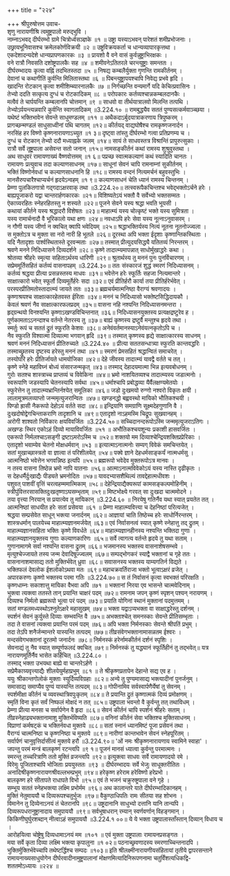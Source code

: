 +++
title = "२२४"

+++
श्रीपुरुषोत्तम उवाच-  
शृणु नारायणीश्रि त्वमुष्ट्रपालो मरुद्भुवि ।  
नाम्नाऽभवद् दीर्घरम्भो ग्रामे चित्रोर्ध्वसञ्ज्ञके ॥१ ॥
उष्ट्रा यस्याऽभवन् पारेशतं शमीप्रभोजनाः ।  
उछ्रायभूनिवासश्च क्रमेलकोर्णविक्रयी ॥२ ॥
उष्ट्रविक्रयकर्ता च धान्यव्यापारकृत्तथा ।  
एकदेशादन्यदेशे धान्यप्रापणकारकः ॥३ ॥
प्रायशो वै वने वासं कुर्वन्नुष्ट्राभिरक्षकः ।  
वने रात्रौ निवसति दशोष्ट्रपालकैः सह ॥४ ॥
शमीवनेऽतितरले चरन्त्युष्ट्राः समन्ततः ।  
दीर्घरम्भादयः कृत्वा वह्निं तदभितस्तदा ॥५ ॥
निषद्य कम्बलैर्युक्ता गृणन्ति रामकीर्तनम् ।  
देवानां च कथागीतिं कुर्वन्ति मिलितास्तथा ॥६ ॥
पिबन्त्युष्ट्रापयश्चापि निवेद्य प्रभवे हृदि ।  
खादन्ति रोटकान् कृत्वा शमीशिम्ब्यारनालकैः ॥७ ॥
निर्गच्छन्ति वन्यमार्गे यदि केचित्प्रवासिनः ।  
तेभ्यो ददति सत्कृत्य दुग्धं च रोटकादिकम् ॥८ ॥
परोपकारः कर्तव्यश्चान्नकम्बलदानकैः ।  
मत्वैवं ते चार्पयन्ति कम्बलानपि चोत्तमान् ॥९ ॥
साधवो वा तीर्थयात्रालवो मिलन्ति तत्पथि ।  
तेभ्योऽर्पयन्त्यन्नवारि कुर्वन्ति स्वागतादिकम् ॥3.224.१० ॥
रामबुद्ध्यैव सततं पुण्यसत्कर्मवाञ्च्छया ।  
यथेष्टं भक्तिभावेन सेवन्ते साधुमण्डलम् ॥११ ॥
अथैकदाऽर्बुदयात्राकरणाय त्रिपुष्करम् ।  
प्रागच्छन्मण्डलं साधुसाध्वीनां पथि चागतम् ॥१२॥
कीर्तयद् वाद्यघोषैश्च रामकृष्णजनार्दन ।  
नरसिंह हर विष्णो कृष्णनारायणाऽच्युत ॥१ ३॥
दृष्ट्वा तांस्तु दीर्घरम्भो गत्वा प्रतिप्रणम्य च ।  
दुग्धं च रोटकान् तेभ्यो ददौ मध्याह्नके जलम् ॥१४॥
सायं ते साधवस्तत्र विश्रान्तिं प्रापुरुत्सुकाः ।  
रात्रौ सर्वे तूष्ट्रपाला असेवन्त सतो जनान् ॥१५॥
नामसङ्कीर्तनं कथां रामस्य शुश्रुवुस्तथा ।  
अथ साधुवरं रामायणाख्यं वैष्णवोत्तमम् ॥१ ६॥
पप्रच्छ स्वात्मकल्याणं कथं स्यादिति चानतः ।  
रामायणः प्रत्युवाच तदा कल्याणसाधनम् ॥१७॥
साधूनां सेवनं चापि रामनाम्नां सुकीर्तनम् ।  
भक्तिं विष्णोर्नवधां च कल्याणसाधनानि हि ॥१८॥
रामस्य वन्दनं नित्यमर्चनं बहुवस्तुभिः ।  
मानसैरुपचारैश्चाप्यर्चनं हृदयेऽन्वहम् ॥१ ९॥
कल्याणसाधनं चेति ध्यानं रामस्य चिन्तनम् ।  
प्रेम्णा पुलकितगात्रो गद्गदाऽक्षरवाक् तथा ॥3.224.२०॥
तत्स्वरूपैकचिन्तश्च भवेद्भक्तोऽर्चने हरेः ।  
बाह्यपूजाकरो यद्वा चान्तरार्हणकारकः ॥२१॥
विशिष्यतेऽयं भक्तौ वै सर्वेभ्यो भक्तसम्मतः ।  
ऐकाग्र्यरहितः स्नेहरहितस्तु न शस्यते ॥२२॥
पूजने सेवने यस्य श्रद्धा भवति भूयसी ।  
कथायां कीर्तने यस्य श्रद्धादरौ विशेषतः ॥२३॥
माहात्म्यं यस्य चोत्कृष्टं भक्ते यस्य सुमित्रता ।  
यस्य रामार्चनादौ वै भूरिकालो यथा क्षणः ॥२४॥
नवधाऽपि हरेः सेवा यस्य नूत्नाऽनुवासरम् ।  
न गौणी यस्य जीर्णा न क्वचित् क्वापि भवेदियम् ॥२५॥
श्रद्धाभक्तिर्यस्य नित्यं नूतना नूतनोज्ज्वला ।  
स मुक्तोऽत्र च मुक्ता सा नरो नारी हि भूतले ॥२६॥
दूरस्था अपि भक्ता ईदृशाः कृष्णान्तिकस्थिताः ।  
यदि नैतादृशाः पार्श्वस्थितास्ते दूरवन्मताः ॥२७॥
तस्मात् प्रीत्युदयसिद्ध्यै यतितव्यं निरन्तरम् ।  
श्रवणे मनने निदिध्यासने दिव्यदर्शने ॥२८॥
कृष्णे तादात्म्यमापन्नात् साधोर्मुखाद्धरेः कथा ।  
श्रोतव्या श्रीहरेः स्मृत्या सहिताऽर्थस्य धारिणी ॥२९॥
श्रुतार्थस्य तु मननं पुनः पुनर्विचारणम् ।  
सप्रेममूर्तिसहितं कर्तव्यं वासनापहम् ॥3.224.३०॥
ततः संस्कारजं शुद्धं स्मरणं निदिध्यासनम् ।  
कर्तव्यं श्रद्धया प्रीत्या प्रसन्नस्तस्य माधवः ॥३१॥
भवेत्तेन हरेः स्फूर्तिः सहजा नित्यमान्तरे ।  
साक्षात्कारो भवेत् स्फूर्तौ दिव्यमूर्तेर्हरेः सदा ॥३२॥
एवं प्रीतिर्हरौ कार्या तया प्रीतिर्हरेर्भवेत् ।  
परस्परप्रीतिमतोस्तादात्म्यं जायते ततः ॥३३॥
ब्रह्मचर्यमात्मनिष्ठा वैराग्यं श्रवणादयः ।  
कृष्णाश्रयश्च साक्षात्कारहेतवस्त ईरिताः ॥३४॥
मननं च निदिध्यासो भक्तेष्टसिद्धिदायकौ ।  
केवलं श्रवणं नैव साक्षात्कारफलप्रदम् ॥३५॥
वासना नहि नश्यन्ति निदिध्यासनमन्तरा ।  
हृद्ग्रन्थयो विनश्यन्ति कृष्णाऽखण्डविचिन्तनात् ॥३६॥
निदिध्यासनयुक्तस्य प्रत्यक्षद्रष्टुरेव ह ।  
पूर्णकामताऽऽनन्दाश्च वर्तन्ते नेतरस्य तु ॥३७॥
बाह्यं कृष्णस्य द्रष्टुर्वै मन्तुश्च हृदये तथा ।  
स्मर्तुः रूपं च सततं द्रुतं स्फुरति केशवः ॥३८॥
अनेवंवर्तमानस्याऽनेवंयत्नकृतोऽपि च ।  
नैव स्फुरति विश्वात्मा दिव्यात्मा भगवान् हृदि ॥३९॥
तस्मात् कृष्णस्य हृद्ये साक्षात्कारस्य साधनम् ।  
श्रवणं मननं निदिध्यासनं प्रीतिरुच्यते ॥3.224.४० ॥
प्रीत्या सततसन्धात्र्या स्फुरति कान्तवद्धरिः ।  
तस्माच्छ्रुतस्य दृष्टस्य हरेस्तु मननं तथा ॥४१॥
स्मरणं प्रेमसहितं श्रद्धान्वितं समाचरेत् ।  
तस्योपरि हरेः प्रीतिर्जायते धामयोजिका ॥४२॥
देहे जीवस्य तादात्म्यं यावद्वै वर्तते च तत् ।  
कृष्णे स्नेहे महाविघ्नं बोध्यं संसारजन्मकृत् ॥४३॥
तस्माद् देहादयमात्मा भिन्न इत्यवबोधनम् ।  
गुरोः सतश्च शास्त्राच्च प्राप्तव्यं च विवेकिना ॥४४॥
भ्रमो नाशयितव्यश्च तादात्म्यस्य जडात्मनोः ।  
स्वरूपाणि जडस्यापि चेतनस्यापि सर्वथा ॥४५॥
धर्माश्चापि प्रबोद्धव्या यैर्वैलक्षण्यमेतयोः ।  
स्फुरेत्तेन तु तादात्म्यभ्रान्तिर्नश्येत् समूलिका ॥४६॥
जडो दुःखमयो रुग्णो नश्वरो विकृतः क्षयी ।  
लालामूत्रमलव्याप्तो जन्ममृत्युजरान्वितः ॥४७॥
खण्डनद्धो बह्ववस्थो मायिको भौतिकश्चयी ।  
पिण्डो ह्रासी नैकरूपो देहोऽयं वर्तते सदा ॥४८॥
इन्द्रियाणि समग्राणि सूक्ष्मदेहगुणानि वै ।  
दुःखदोषोद्वेगचिन्ताकराणि तादृशानि च ॥४९॥
एतादृशो नाऽहमस्मि चिद्रूपः सुखवानहम् ।  
अरोगी शाश्वतो निर्विकारः क्षयविवर्जितः ॥3.224.५०॥
सच्चिदानन्दरूपोऽस्मि जन्ममृत्युजराऽतिगः ।  
अखण्डः स्थिर एकोऽहं दिव्यो मायाविवर्जितः ॥५१ ॥
अभौतिकश्चयशून्यः प्रकाशी हासवर्जितः ।  
एकरूपो निर्मलश्चाऽसङ्गी द्रष्टाऽमरोऽस्मि च ॥५२॥
शक्तयो मम दिव्याश्चेन्द्रियशक्तिप्रप्रेरिकाः ।  
एतादृशो भवाम्येव चेतनो मोक्षधर्मवान् ॥५३ ॥
इत्यात्माऽनात्मनोः सम्यग् विवेकं समचिन्तयेत् ।  
सतां मुखाच्छास्त्रतो वा ज्ञात्वा तं परिशीलयेत् ॥५४॥
पक्वे ज्ञाने देहधर्मसाङ्कर्यं नात्मधर्मसु ।  
आत्मनिष्ठो भवेत्तेन भगवन्निष्ठ इत्यपि ॥५५॥
ब्रह्मरूपो भवेदेव मुक्तरूपोऽत्र मानवः ।  
न तस्य वासना तिष्ठेन्न भ्रमो नापि यातनाः ॥५६॥
आत्माऽनात्मविवेकोऽयं यस्य नास्ति दृढीकृतः ।  
स देहधर्मैर्दुःखाद्यैः पीड्यते भ्रमनोदितः ॥५७॥
यावदभ्यासशैथिल्यं तावद्देहात्मधीवशः ।  
पशुवत् पाशवीं वृत्तिं चरत्वहम्ममात्मिकाम् ॥५८॥
देहेन्द्रियाद्यैक्यरूपां कामसङ्कल्पमोहिनीम् ।  
स्त्रीपुंवित्तरसासक्तिदुःखतृष्णाऽघसम्भृताम् ॥५९॥
मिष्टभोक्ष्ये गरवत् सा दुःखदा चात्ममोदने ।  
तया वृत्त्या निरयान् स प्रयात्येव तु मायिकान् ॥3.224.६० ॥
निरयेषु गतिर्नैव यथा स्यात् प्रयतेत तत् ।  
आत्मनिष्ठां साधयीत हरेः सतां प्रसेवया ॥६१ ॥
प्रेम्णा माहात्म्यवित्त्या च देहनिष्ठां परित्यजेत् ।  
श्रद्धया सम्प्रसेवेत साधून् भक्त्या जनार्दनम् ॥६२॥
आज्ञायां चाति तिष्ठेच्च हरेः साधोर्निरन्तरम् ।  
शास्त्रधर्मान् पालयेच्च माहात्म्यज्ञानमर्जयेत् ॥६३॥
एवं निर्वासनत्वं स्यात् कृष्णे स्नेहात्तु तद् द्रुतम् ।  
माहात्म्यज्ञानसहिता भक्तिः कृष्णे विवर्धते ॥६४॥
माहात्म्यज्ञानहीनस्य नश्यन्ति भक्तिदा गुणाः ।  
माहात्म्यज्ञानयुक्तस्य गुणाः कल्याणकारिणः ॥६५॥
सर्वे त्वागत्य वर्तन्ते हृदये तु यथा सताम् ।  
गुणानामागमे सर्वा नश्यन्ति वासना द्रुतम् ॥६६॥
भजमानस्य भक्तस्य वासनाशेषसम्भवे ।  
मृत्युश्चेज्जायते तस्य जन्म देवादिषूज्ज्वलम् ॥६७॥
सम्पद्भोगकरं स्याद्वै भक्तानां च गृहे ततः ।  
वासनानाशमासाद्य ततो मुक्तिर्भवेत् ध्रुवा ॥६८॥
सवासनस्य भक्तस्य याम्यगतिर्न विद्यते ।  
भक्तिफलं देवलोक ईशलोकोऽथवा मतः ॥६९॥
महाचक्रवर्तिराजा भक्तो भूत्वाऽक्षरं व्रजेत् ।  
अपारकरुणः कृष्णो भक्तस्य परमा गतिः ॥3.224.७०॥
स तं निर्वासनं कृत्वा स्वभक्तं परिरक्षति ।  
कृष्णधाम्नः सकाशात्तु मायिका वैभवा अपि ॥७१ ॥
भक्तानां निरया एव भासन्ते चात्मवेदिनाम् ।  
भुक्त्वा त्यक्त्वा ततस्ते तान् प्रयान्ति चाक्षरं पदम् ॥७२॥
रामनाम जपन् कृष्णं स्पृशन् पश्यन् नरायणम् ।  
दिव्यश्च निर्मलो ब्रह्मरूपो भूत्वा परं पदम् ॥७३॥
प्रयाति योगिनां स्थानं मुक्तानां पदमुत्तमम् ।  
सतां मण्डलमध्यस्थोऽश्नुतेऽक्षरे महासुखम् ॥७४॥
भक्ता यद्वाऽप्यभक्ता वा साक्षाद्धरेस्तु दर्शनम् ।  
स्पर्शनं सेवनं कुर्युस्ते दिव्याः सम्भवन्ति वै ॥७५॥
अभक्ताश्चेत् समनस्काः सेवन्ते प्रीतिसम्भृताः ।  
तदा ते वासनां त्यक्त्वा प्रयान्ति परमं पदम् ॥७६॥
अपि भक्ता निर्मनस्काः सेवन्ते श्रीपतिं प्रभुम् ।  
तदा तेऽपि शनैर्जन्मान्तरे यास्यन्ति तत्पदम् ॥७७॥
तीव्रसंवेगभक्तानामासन्नतम ईश्वरः ।  
मन्दसंवेगभक्तानां दूरतमो जनार्दनः ॥७८॥
निर्मनस्कं हरेर्नामकीर्तनं दर्शनं स्पृशिः ।  
सेवनाद्यं तु नैव स्यात् सम्पूर्णफलदं क्वचित् ॥७९॥
निर्मनस्कं तु यद्ध्यानं स्फूर्तिहीनं तु तद्भवेत्॥
यत्र नारायणमूर्तिर्नैव भासेत कर्हिचित् ॥3.224.८० ।  
तस्माद् भक्ता उभयथा बाह्ये वा चान्तरेऽर्हणे ।  
सप्रेमैकाग्र्यवृत्त्याद्यैः शीलयेयुर्महाप्रभुम् ॥८१ ॥
ते श्रीकृष्णप्रतापेन देहान्ते सद्य एव ह ।  
ययुः श्रीकान्तगोलोकं मुक्ताः स्युर्दिव्यविग्रहाः ॥८२॥
अन्ये तु पुण्यमासाद्य भक्त्यादीनां पुनर्जनुम् ।  
समासाद्य समाप्यैव पुण्यं यास्यन्ति तत्पदम् ॥८३॥
गोपीनामिव सर्वस्वार्पणैर्येषां तु सेवनम् ।  
स्पर्शमीक्षा कीर्तनं च व्यवस्थात्रिवपुःकृतम् ॥८४॥
ते प्रयान्ति द्रुतं कृष्णात्मकं दिव्यं प्रमोक्षणम् ।  
स्मृतिं विना कृतं सर्वं निष्फलं मोक्षदं न तत् ॥८५॥
उष्ट्रपाला भवन्तो वै कुर्वन्तु तत् तथाविधम् ।  
प्रेम्णा प्रीत्या मनसा च सर्वार्पणेन वै हृदा ॥८६॥
सेवनं कीर्तनं चापि स्पर्शनं श्रीहरेः सताम् ।  
तीव्रस्नेहाढ्यभक्तानामाशु मुक्तिर्भविष्यति ॥८७॥
वनिनां कीर्तनं सेवा भक्तिश्च मुक्तिसाधनम् ।  
विप्राणां कर्मषट्कं च भक्तिर्नवधा मुक्तये ॥८८॥
सतां स्नानं ध्यानमिष्टं पूजा प्रसेवनं तथा ।  
वैराग्यं चात्मनिष्ठा च कृष्णनिष्ठा च मुक्तये ॥८९॥
नारीणां कान्तभावेन सेवनं स्नेहपूरितम् ।  
सर्वार्पणं चानुवृत्तिर्दासीत्वं मुक्तये हरौ ॥3.224.९०॥
'ओं नमः श्रीकृष्णनारायणाय स्वामिने स्वाहा' ।  
जपन्तु परमं मन्त्रं बालकृष्णं रटन्त्वपि ॥९ १॥
पूजनं मानसं ध्यात्वा कुर्वन्तु परमात्मनः ।  
स्मरन्तु तच्चरित्राणि ततो मुक्तिं व्रजन्त्वपि ॥९२॥
इत्युक्त्वा साधवः सर्वे रामायणादयो रमे ।  
विरेमुः पूजिताश्चापि भोजिताः प्रययुस्ततः ॥९३ ॥
दीर्घरम्भादयः सर्वे भेजुः साधूक्तरीतितः ।  
अनादिश्रीकृष्णनारायणश्रीवल्लभम्प्रभुम् ॥९४॥
हरेकृष्ण हरेराम हरेविष्णो हरेप्रभो ।  
बालकृष्ण हरे सीतापते राधापते विभो ॥९५॥
एवं ते भजनं चक्रुरुष्ट्रपाला वने गृहे ।  
सम्भूय सततं स्नेहभक्त्या लक्ष्मि प्रभोर्मम ॥९६॥
अथ कालान्तरे याते दीर्घरम्भादिकानहम् ।  
मुक्तिं नेतुमाययौ च दिव्यरूपश्चतुर्भुजः ॥९७॥
वैकुण्ठाधिपतिः रामः सीतया सह शोभनः ।  
विमानेन तु दिव्येनाऽनयं तं चेतरानपि ॥९८॥
उष्ट्रदानानि साधुभ्यो दत्तानि यानि तान्यपि ।  
दिव्यरूपधरानुष्ट्रानादाय समुपाययौ ॥९९॥
सर्वभूषाधरान् रम्यान् स्वर्णवर्णान् विहङ्गमान् ।  
किकिणीघुर्घुरशब्दान् नीत्वाऽहं समुपाययौ ॥3.224.१ ००॥
ये ये भक्ता उष्ट्रपालास्ताँस्तान् दिव्यान् विधाय च ।  
आरोहयित्वा चोष्ट्रेषु दिव्यधामाऽनयं मम ॥१०१ ॥
एवं मुक्ता उष्ट्रपालाः रामायनप्रसङ्गतः ।  
मया सर्वे कृता दिव्या लक्ष्मि भक्त्या कृपालुना ॥१ ०२॥
पठनाच्छ्रवणादस्य स्मरणाच्चिन्तनादपि ।  
भुक्तिर्मुक्तिर्भवेच्चापि तथेष्टर्द्धिश्च सम्पदः ॥१०३॥
इति श्रीलक्ष्मीनारायणीयसंहितायां तृतीये द्वापरसन्ताने रामायनाख्यसाधुयोगेन दीर्घरवादीनामुष्ट्रपालानां मोक्षणमित्यादिनिरूपणनामा चतुर्विंशत्यधिकद्वि-  
शततमोऽध्यायः ॥२२४ ॥
    

